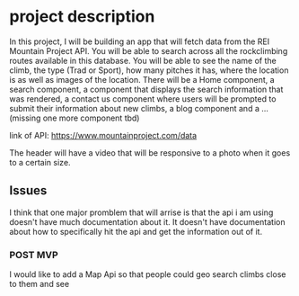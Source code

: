 # project description 

In this project, I will be building an app that will fetch data from the REI Mountain Project API. You will be able to search across all the rockclimbing routes available in this database. You will be able to see the name of the climb, the type (Trad or Sport), how many pitches it has,  where the location is as well as images of the location. There will be a Home component, a search component, a component that displays the search information that was rendered, a contact us component where users will be prompted to submit their information about new climbs, a blog component and a ...(missing one more component tbd) 

link of API: https://www.mountainproject.com/data

The header will have a video that will be responsive to a photo when it goes to a certain size.

## Issues 

I think that one major promblem that will arrise is that the api i am using doesn't have much documentation about it. It doesn't have documentation about how to specifically hit the api and get the information out of it. 



### POST MVP

I would like to add a Map Api so that people could geo search climbs close to them and see